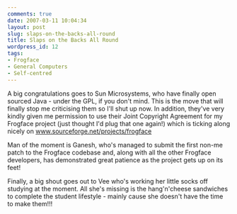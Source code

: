 ```yaml
---
comments: true
date: 2007-03-11 10:04:34
layout: post
slug: slaps-on-the-backs-all-round
title: Slaps on the Backs All Round
wordpress_id: 12
tags:
- Frogface
- General Computers
- Self-centred
---
```


A big congratulations goes to Sun Microsystems, who have finally open sourced Java - under the GPL, if you don't mind. This is the move that will finally stop me criticising them so I'll shut up now. In addition, they've very kindly given me permission to use their Joint Copyright Agreement for my Frogface project (just thought I'd plug that one again!) which is ticking along nicely on www.sourceforge.net/projects/frogface

Man of the moment is Ganesh, who's managed to submit the first non-me patch to the Frogface codebase and, along with all the other Frogface developers, has demonstrated great patience as the project gets up on its feet!

Finally, a big shout goes out to Vee who's working her little socks off studying at the moment. All she's missing is the hang'n'cheese sandwiches to complete the student lifestyle - mainly cause she doesn't have the time to make them!!!
